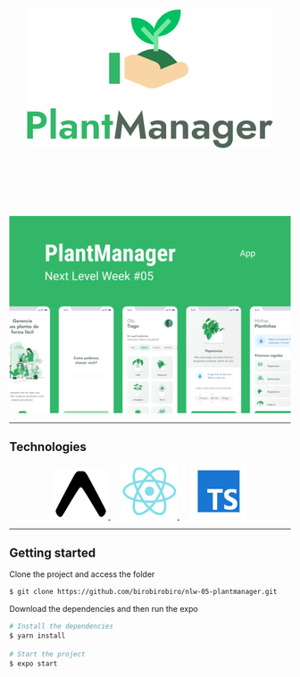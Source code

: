 <h1 align="center">
    <img alt="PlantManager" title="PlantManager" src=".github/logo.svg" />
</h1>

<p align="center"  style="color: #ffffff">
This is a project developed during Next Level Week # 5, presented by @Rocketseat.
PlantManager is an application developed in order to help people who have plants at home to remember to water them.
</p> </br>


<p align="center">
  <img alt="Moveit" src=".github/plantmanager-preview.png">
</p>

---

## Technologies

<p align="center">
  <a href="https://expo.io/" style="margin-right: 20px">
    <img style="height: 90px; max-width: none;" alt="react native" title="react native" src=".github/expo.png">
  </a>
  <a href="https://reactnative.dev/" style="margin-right: 20px">
    <img style="height: 100px; max-width: none;" alt="react native" title="react native" src=".github/icons8-react-native.svg">
  </a>
  <a href="https://www.typescriptlang.org/">
    <img style="height: 100px; max-width: none;" alt="react native" title="react native" src=".github/icons8-typescript.svg">
  </a>
</p>

---

## Getting started

Clone the project and access the folder

```bash
$ git clone https://github.com/birobirobiro/nlw-05-plantmanager.git
```

Download the dependencies and then run the expo

```bash
# Install the dependencies
$ yarn install

# Start the project
$ expo start
```